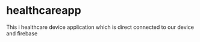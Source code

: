 # healthcareapp
This i healthcare device application which is direct connected to our device and firebase
